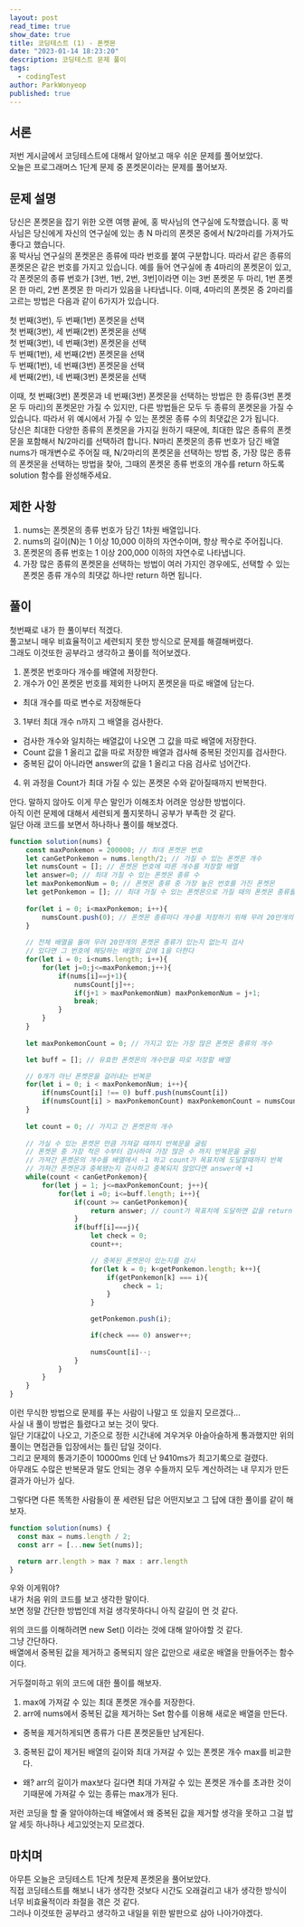 ```yaml
---
layout: post
read_time: true
show_date: true
title: 코딩테스트 (1) - 폰켓몬
date: "2023-01-14 18:23:20"
description: 코딩테스트 문제 풀이
tags:
  - codingTest
author: ParkWonyeop
published: true
---
```


## 서론

저번 게시글에서 코딩테스트에 대해서 알아보고 매우 쉬운 문제를 풀어보았다.  
오늘은 프로그래머스 1단계 문제 중 폰켓몬이라는 문제를 풀어보자.  

## 문제 설명

당신은 폰켓몬을 잡기 위한 오랜 여행 끝에, 홍 박사님의 연구실에 도착했습니다. 홍 박사님은 당신에게 자신의 연구실에 있는 총 N 마리의 폰켓몬 중에서 N/2마리를 가져가도 좋다고 했습니다.  
홍 박사님 연구실의 폰켓몬은 종류에 따라 번호를 붙여 구분합니다. 따라서 같은 종류의 폰켓몬은 같은 번호를 가지고 있습니다. 예를 들어 연구실에 총 4마리의 폰켓몬이 있고, 각 폰켓몬의 종류 번호가 [3번, 1번, 2번, 3번]이라면 이는 3번 폰켓몬 두 마리, 1번 폰켓몬 한 마리, 2번 폰켓몬 한 마리가 있음을 나타냅니다. 이때, 4마리의 폰켓몬 중 2마리를 고르는 방법은 다음과 같이 6가지가 있습니다.  

첫 번째(3번), 두 번째(1번) 폰켓몬을 선택  
첫 번째(3번), 세 번째(2번) 폰켓몬을 선택  
첫 번째(3번), 네 번째(3번) 폰켓몬을 선택  
두 번째(1번), 세 번째(2번) 폰켓몬을 선택  
두 번째(1번), 네 번째(3번) 폰켓몬을 선택  
세 번째(2번), 네 번째(3번) 폰켓몬을 선택  

이때, 첫 번째(3번) 폰켓몬과 네 번째(3번) 폰켓몬을 선택하는 방법은 한 종류(3번 폰켓몬 두 마리)의 폰켓몬만 가질 수 있지만, 다른 방법들은 모두 두 종류의 폰켓몬을 가질 수 있습니다. 따라서 위 예시에서 가질 수 있는 폰켓몬 종류 수의 최댓값은 2가 됩니다.  
당신은 최대한 다양한 종류의 폰켓몬을 가지길 원하기 때문에, 최대한 많은 종류의 폰켓몬을 포함해서 N/2마리를 선택하려 합니다. N마리 폰켓몬의 종류 번호가 담긴 배열 nums가 매개변수로 주어질 때, N/2마리의 폰켓몬을 선택하는 방법 중, 가장 많은 종류의 폰켓몬을 선택하는 방법을 찾아, 그때의 폰켓몬 종류 번호의 개수를 return 하도록 solution 함수를 완성해주세요.  

## 제한 사항

1. nums는 폰켓몬의 종류 번호가 담긴 1차원 배열입니다.  
2. nums의 길이(N)는 1 이상 10,000 이하의 자연수이며, 항상 짝수로 주어집니다.  
3. 폰켓몬의 종류 번호는 1 이상 200,000 이하의 자연수로 나타냅니다.  
4. 가장 많은 종류의 폰켓몬을 선택하는 방법이 여러 가지인 경우에도, 선택할 수 있는 폰켓몬 종류 개수의 최댓값 하나만 return 하면 됩니다.  

## 풀이

첫번째로 내가 한 풀이부터 적겠다.  
풀고보니 매우 비효율적이고 세련되지 못한 방식으로 문제를 해결해버렸다.  
그래도 이것또한 공부라고 생각하고 풀이를 적어보겠다.  

1. 폰켓몬 번호마다 개수를 배열에 저장한다.  
2. 개수가 0인 폰켓몬 번호를 제외한 나머지 폰켓몬을 따로 배열에 담는다.  
- 최대 개수를 따로 변수로 저장해둔다
3. 1부터 최대 개수 n까지 그 배열을 검사한다.  
- 검사한 개수와 일치하는 배열값이 나오면 그 값을 따로 배열에 저장한다.  
- Count 값을 1 올리고 값을 따로 저장한 배열과 검사해 중복된 것인지를 검사한다.  
- 중복된 값이 아니라면 answer의 값을 1 올리고 다음 검사로 넘어간다.  
4. 위 과정을 Count가 최대 가질 수 있는 폰켓몬 수와 같아질때까지 반복한다.  

안다. 말하지 않아도 이게 무슨 말인가 이해조차 어려운 엉상한 방법이다.  
아직 이런 문제에 대해서 세련되게 풀지못하니 공부가 부족한 것 같다.  
일단 아래 코드를 보면서 하나하나 풀이를 해보겠다.  

```javascript
function solution(nums) {
    const maxPonkemon = 200000; // 최대 폰켓몬 번호
    let canGetPonkemon = nums.length/2; // 가질 수 있는 폰켓몬 개수
    let numsCount = []; // 폰켓몬 번호에 따른 개수를 저장할 배열
    let answer=0; // 최대 가질 수 있는 폰켓몬 종류 수
    let maxPonkemonNum = 0; // 폰켓몬 종류 중 가장 높은 번호를 가진 폰켓몬
    let getPonkemon = []; // 최대 가질 수 있는 폰켓몬으로 가질 때의 폰켓몬 종류를 저장
    
    for(let i = 0; i<maxPonkemon; i++){
        numsCount.push(0); // 폰켓몬 종류마다 개수를 저장하기 위해 무려 20만개의 배열을 생성.....ㅋㅋㅋㅋㅋㅋㅋ
    }
    
    // 전체 배열을 돌며 무려 20만개의 폰켓몬 종류가 있는지 없는지 검사
    // 있다면 그 번호에 해당하는 배열의 값에 1을 더한다
    for(let i = 0; i<nums.length; i++){
        for(let j=0;j<=maxPonkemon;j++){
            if(nums[i]==j+1){
                numsCount[j]++;
                if(j+1 > maxPonkemonNum) maxPonkemonNum = j+1;
                break;
            }
        }
    }
    
    let maxPonkemonCount = 0; // 가지고 있는 가장 많은 폰켓몬 종류의 개수

    let buff = []; // 유효한 폰켓몬의 개수만을 따로 저장할 배열

    // 0개가 아닌 폰켓몬을 걸러내는 반복문
    for(let i = 0; i < maxPonkemonNum; i++){
        if(numsCount[i] !== 0) buff.push(numsCount[i])
        if(numsCount[i] > maxPonkemonCount) maxPonkemonCount = numsCount[i];
    }
    
    let count = 0; // 가지고 간 폰켓몬의 개수
    
    // 가실 수 있는 폰켓몬 만큼 가져갈 때까지 반복문을 굴림
    // 폰켓몬 중 가장 적은 수부터 검사하여 가장 많은 수 까지 반복문을 굴림
    // 가져간 폰켓몬의 개수를 배열에서 -1 하고 count가 목표치에 도달할때까지 반복
    // 가져간 폰켓몬과 중복됐는지 검사하고 중복되지 않았다면 answer에 +1
    while(count < canGetPonkemon){
        for(let j = 1; j<=maxPonkemonCount; j++){
            for(let i =0; i<=buff.length; i++){
                if(count >= canGetPonkemon){
                    return answer; // count가 목표치에 도달하면 값을 return
                }
                if(buff[i]===j){
                    let check = 0;
                    count++;

                    // 중복된 폰켓몬이 있는지를 검사
                    for(let k = 0; k<getPonkemon.length; k++){
                        if(getPonkemon[k] === i){
                            check = 1;
                        }
                    }

                    getPonkemon.push(i);

                    if(check === 0) answer++;
                    
                    numsCount[i]--;
                }
            }
        }
    }
}
```

이런 무식한 방법으로 문제를 푸는 사람이 나말고 또 있을지 모르겠다...  
사실 내 풀이 방법은 틀렸다고 보는 것이 맞다.  
일단 기대값이 나오고, 기준으로 정한 시간내에 겨우겨우 아슬아슬하게 통과했지만 위의 풀이는 면접관들 입장에서는 틀린 답일 것이다.  
그리고 문제의 통과기준이 10000ms 인데 난 9410ms가 최고기록으로 걸렸다.  
아무래도 수많은 반복문과 말도 안되는 경우 수들까지 모두 계산하려는 내 무지가 만든 결과가 아닌가 싶다.  

그렇다면 다른 똑똑한 사람들이 푼 세련된 답은 어떤지보고 그 답에 대한 풀이를 같이 해보자.  

```javascript
function solution(nums) {
  const max = nums.length / 2;
  const arr = [...new Set(nums)];

  return arr.length > max ? max : arr.length
}
```

우와 이게뭐야?  
내가 처음 위의 코드를 보고 생각한 말이다.  
보면 정말 간단한 방법인데 저걸 생각못하다니 아직 갈길이 먼 것 같다.  

위의 코드를 이해하려면 new Set() 이라는 것에 대해 알아야할 것 같다.  
그냥 간단하다.  
배열에서 중복된 값을 제거하고 중복되지 않은 값만으로 새로운 배열을 만들어주는 함수이다.  

거두절미하고 위의 코드에 대한 풀이를 해보자.  

1. max에 가져갈 수 있는 최대 폰켓몬 개수를 저장한다.  
2. arr에 nums에서 중복된 값을 제거하는 Set 함수를 이용해 새로운 배열을 만든다.  
- 중복을 제거하게되면 종류가 다른 폰켓몬들만 남게된다.  
3. 중복된 값이 제거된 배열의 길이와 최대 가져갈 수 있는 폰켓몬 개수 max를 비교한다.  
- 왜? arr의 길이가 max보다 길다면 최대 가져갈 수 있는 폰켓몬 개수를 초과한 것이기때문에 가져갈 수 있는 종류는 max개가 된다.  

저런 코딩을 할 줄 알아야하는데 배열에서 왜 중복된 값을 제거할 생각을 못하고 그걸 밥알 세듯 하나하나 세고있엇는지 모르겠다.  

## 마치며

아무튼 오늘은 코딩테스트 1단계 첫문제 폰켓몬을 풀어보았다.  
직접 코딩테스트를 해보니 내가 생각한 것보다 시간도 오래걸리고 내가 생각한 방식이 너무 비효율적이라 좌절을 겪은 것 같다.  
그러나 이것또한 공부라고 생각하고 내일을 위한 발판으로 삼아 나아가야겠다.  
